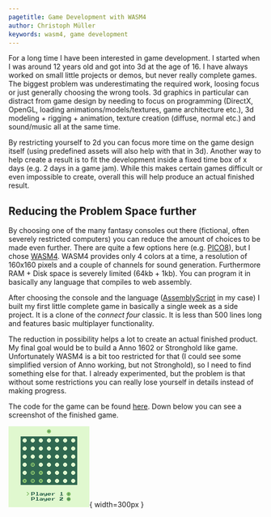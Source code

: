 ```yaml
---
pagetitle: Game Development with WASM4
author: Christoph Müller
keywords: wasm4, game development
---
```


For a long time I have been interested in game development. I started when I was around 12 years old and got into 3d at the age of 16. I have always worked on small little projects or demos, but never really complete games. The biggest problem was underestimating the required work, loosing focus or just generally choosing the wrong tools. 3d graphics in particular can distract from game design by needing to focus on programming (DirectX, OpenGL, loading animations/models/textures, game architecture etc.), 3d modeling + rigging + animation, texture creation (diffuse, normal etc.) and sound/music all at the same time.

By restricting yourself to 2d you can focus more time on the game design itself (using predefined assets will also help with that in 3d). Another way to help create a result is to fit the development inside a fixed time box of x days (e.g. 2 days in a game jam). While this makes certain games difficult or even impossible to create, overall this will help produce an actual finished result.

## Reducing the Problem Space further

By choosing one of the many fantasy consoles out there (fictional, often severely restricted computers) you can reduce the amount of choices to be made even further. There are quite a few options here (e.g. [PICO8](https://www.lexaloffle.com/pico-8.php)), but I chose [WASM4](https://wasm4.org/). WASM4 provides only 4 colors at a time, a resolution of 160x160 pixels and a couple of channels for sound generation.  Furthermore RAM + Disk space is severely limited (64kb + 1kb). You can program it in basically any language that compiles to web assembly.

After choosing the console and the language ([AssemblyScript](https://www.assemblyscript.org/) in my case) I built my first little complete game in basically a single week as a side project. It is a clone of the _connect four_ classic. It is less than 500 lines long and features basic multiplayer functionality.

The reduction in possibility helps a lot to create an actual finished product. My final goal would be to build a Anno 1602 or Stronghold like game. Unfortunately WASM4 is a bit too restricted for that (I could see some simplified version of Anno working, but not Stronghold), so I need to find something else for that. I already experimented, but the problem is that without some restrictions you can really lose yourself in details instead of making progress.

The code for the game can be found [here](https://github.com/raytracer/four-it-is). Down below you can see a screenshot of the finished game.

![Game Screenshot](./2022-10-23_game_development_with_wasm4/screenshot.png){ width=300px }


